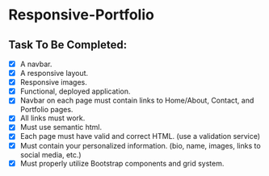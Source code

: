 # Responsive-Portfolio

## Task To Be Completed:
- [x] A navbar.
- [x] A responsive layout.
- [x] Responsive images.
- [x] Functional, deployed application.
- [x] Navbar on each page must contain links to Home/About, Contact, and Portfolio pages.
- [x] All links must work.
- [x] Must use semantic html.
- [x] Each page must have valid and correct HTML. (use a validation service)
- [x] Must contain your personalized information. (bio, name, images, links to social media, etc.)
- [x] Must properly utilize Bootstrap components and grid system.